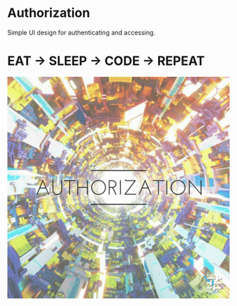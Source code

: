 # Authorization
Simple UI design for authenticating and accessing.
#    EAT  ->  SLEEP  ->  CODE  ->  REPEAT
![Authorization](https://github.com/UmarGit/Authorization/blob/master/20190825_033923.png)

